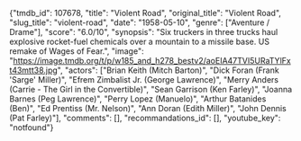{"tmdb_id": 107678, "title": "Violent Road", "original_title": "Violent Road", "slug_title": "violent-road", "date": "1958-05-10", "genre": ["Aventure / Drame"], "score": "6.0/10", "synopsis": "Six truckers in three trucks haul explosive rocket-fuel chemicals over a mountain to a missile base. US remake of Wages of Fear.", "image": "https://image.tmdb.org/t/p/w185_and_h278_bestv2/aoEIA47TVI5URaTYlFxt43mtt38.jpg", "actors": ["Brian Keith (Mitch Barton)", "Dick Foran (Frank 'Sarge' Miller)", "Efrem Zimbalist Jr. (George Lawrence)", "Merry Anders (Carrie - The Girl in the Convertible)", "Sean Garrison (Ken Farley)", "Joanna Barnes (Peg Lawrence)", "Perry Lopez (Manuelo)", "Arthur Batanides (Ben)", "Ed Prentiss (Mr. Nelson)", "Ann Doran (Edith Miller)", "John Dennis (Pat Farley)"], "comments": [], "recommandations_id": [], "youtube_key": "notfound"}